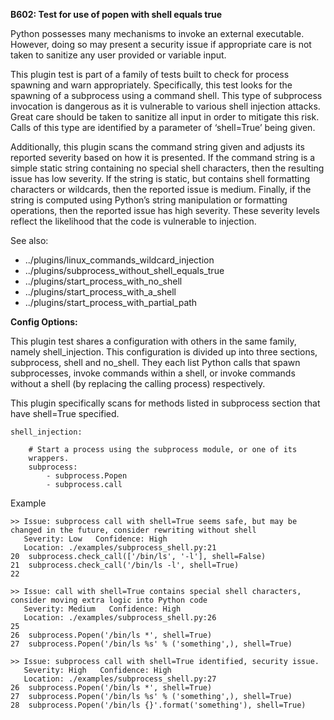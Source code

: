 **B602: Test for use of popen with shell equals true**

Python possesses many mechanisms to invoke an external executable.
However, doing so may present a security issue if appropriate care is
not taken to sanitize any user provided or variable input.

This plugin test is part of a family of tests built to check for process
spawning and warn appropriately. Specifically, this test looks for the
spawning of a subprocess using a command shell. This type of subprocess
invocation is dangerous as it is vulnerable to various shell injection
attacks. Great care should be taken to sanitize all input in order to
mitigate this risk. Calls of this type are identified by a parameter of
‘shell=True’ being given.

Additionally, this plugin scans the command string given and adjusts its
reported severity based on how it is presented. If the command string is
a simple static string containing no special shell characters, then the
resulting issue has low severity. If the string is static, but contains
shell formatting characters or wildcards, then the reported issue is
medium. Finally, if the string is computed using Python’s string
manipulation or formatting operations, then the reported issue has high
severity. These severity levels reflect the likelihood that the code is
vulnerable to injection.

See also:

-   ../plugins/linux\_commands\_wildcard\_injection
-   ../plugins/subprocess\_without\_shell\_equals\_true
-   ../plugins/start\_process\_with\_no\_shell
-   ../plugins/start\_process\_with\_a\_shell
-   ../plugins/start\_process\_with\_partial\_path

**Config Options:**

This plugin test shares a configuration with others in the same family,
namely shell\_injection. This configuration is divided up into three
sections, subprocess, shell and no\_shell. They each list Python calls
that spawn subprocesses, invoke commands within a shell, or invoke
commands without a shell (by replacing the calling process)
respectively.

This plugin specifically scans for methods listed in subprocess section
that have shell=True specified.

    shell_injection:

        # Start a process using the subprocess module, or one of its
        wrappers.
        subprocess:
            - subprocess.Popen
            - subprocess.call

Example  

<!-- -->

    >> Issue: subprocess call with shell=True seems safe, but may be
    changed in the future, consider rewriting without shell
       Severity: Low   Confidence: High
       Location: ./examples/subprocess_shell.py:21
    20  subprocess.check_call(['/bin/ls', '-l'], shell=False)
    21  subprocess.check_call('/bin/ls -l', shell=True)
    22

    >> Issue: call with shell=True contains special shell characters,
    consider moving extra logic into Python code
       Severity: Medium   Confidence: High
       Location: ./examples/subprocess_shell.py:26
    25
    26  subprocess.Popen('/bin/ls *', shell=True)
    27  subprocess.Popen('/bin/ls %s' % ('something',), shell=True)

    >> Issue: subprocess call with shell=True identified, security issue.
       Severity: High   Confidence: High
       Location: ./examples/subprocess_shell.py:27
    26  subprocess.Popen('/bin/ls *', shell=True)
    27  subprocess.Popen('/bin/ls %s' % ('something',), shell=True)
    28  subprocess.Popen('/bin/ls {}'.format('something'), shell=True)

